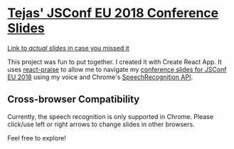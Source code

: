 # [Tejas' JSConf EU 2018 Conference Slides](https://tejas-jsconf-eu.now.sh)

[Link to _actual slides_ in case you missed it](https://tejas-jsconf-eu.now.sh)

This project was fun to put together. I created it with Create React App. It uses [react-praise](https://github.com/tejasq/react-praise) to allow me to navigate my [conference slides for JSConf EU 2018](https://2018.jsconf.eu/speakers/tejas-kumar-from-you-can-t-to-you-can-the-welcoming-nature-of-javascript.html) using my voice and Chrome's [SpeechRecognition API](https://developer.mozilla.org/en-US/docs/Web/API/SpeechRecognition).

## Cross-browser Compatibility

Currently, the speech recognition is only supported in Chrome. Please click/use left or right arrows to change slides in other browsers.

Feel free to explore!
